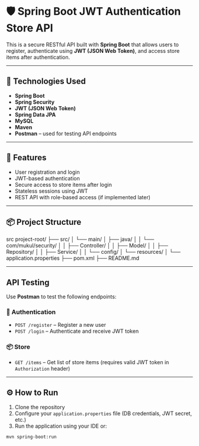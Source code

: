 # 🛡️ Spring Boot JWT Authentication Store API

This is a secure RESTful API built with **Spring Boot** that allows users to register, authenticate using **JWT (JSON Web Token)**, and access store items after authentication.

---

## 🚀 Technologies Used

- **Spring Boot**
- **Spring Security**
- **JWT (JSON Web Token)**
- **Spring Data JPA**
- **MySQL**
- **Maven**
- **Postman** – used for testing API endpoints

---

## 📌 Features

- User registration and login
- JWT-based authentication
- Secure access to store items after login
- Stateless sessions using JWT
- REST API with role-based access (if implemented later)

---

## 📦 Project Structure
src
project-root/
├── src/
│ └── main/
│ ├── java/
│ │ └── com/mukul/security/
│ │ ├── Controller/
│ │ ├── Model/
│ │ ├── Repository/
│ │ ├── Service/
│ │ └── config/
│ └── resources/
│ └── application.properties
├── pom.xml
├── README.md

---

##  API Testing

Use **Postman** to test the following endpoints:

### 🔐 Authentication

- `POST /register` – Register a new user  
- `POST /login` – Authenticate and receive JWT token

### 📦 Store

- `GET /items` – Get list of store items (requires valid JWT token in `Authorization` header)

---

## ⚙️ How to Run

1. Clone the repository  
2. Configure your `application.properties` file (DB credentials, JWT secret, etc.)
3. Run the application using your IDE or:

```bash
mvn spring-boot:run
